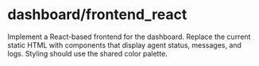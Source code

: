 # dashboard/frontend_react

Implement a React-based frontend for the dashboard. Replace the current static HTML with components that display agent status, messages, and logs. Styling should use the shared color palette.
